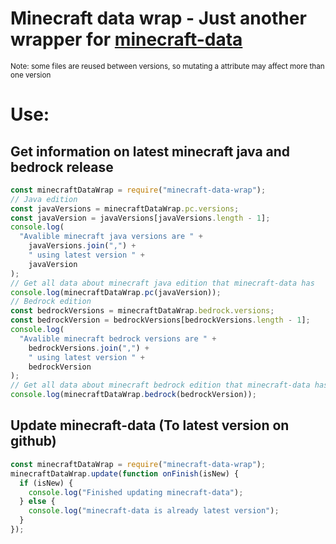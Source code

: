 # Minecraft data wrap - Just another wrapper for [minecraft-data](https://github.com/PrismarineJS/minecraft-data)

<small>Note: some files are reused between versions, so mutating a attribute may affect more than one version</small>

# Use:

## Get information on latest minecraft java and bedrock release

```javascript
const minecraftDataWrap = require("minecraft-data-wrap");
// Java edition
const javaVersions = minecraftDataWrap.pc.versions;
const javaVersion = javaVersions[javaVersions.length - 1];
console.log(
  "Avalible minecraft java versions are " +
    javaVersions.join(",") +
    " using latest version " +
    javaVersion
);
// Get all data about minecraft java edition that minecraft-data has
console.log(minecraftDataWrap.pc(javaVersion));
// Bedrock edition
const bedrockVersions = minecraftDataWrap.bedrock.versions;
const bedrockVersion = bedrockVersions[bedrockVersions.length - 1];
console.log(
  "Avalible minecraft bedrock versions are " +
    bedrockVersions.join(",") +
    " using latest version " +
    bedrockVersion
);
// Get all data about minecraft bedrock edition that minecraft-data has
console.log(minecraftDataWrap.bedrock(bedrockVersion));
```

## Update minecraft-data (To latest version on github)

```javascript
const minecraftDataWrap = require("minecraft-data-wrap");
minecraftDataWrap.update(function onFinish(isNew) {
  if (isNew) {
    console.log("Finished updating minecraft-data");
  } else {
    console.log("minecraft-data is already latest version");
  }
});
```

